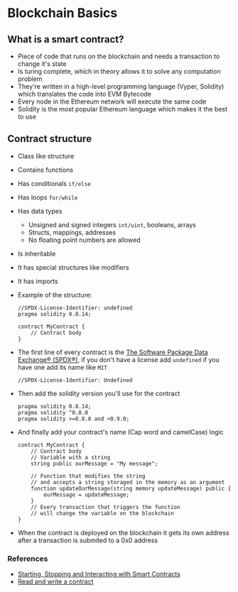 # Blockchain Basics

## What is a smart contract?

-   Piece of code that runs on the blockchain and needs a transaction to change it's state
-   Is turing complete, which in theory allows it to solve any computation problem
-   They're written in a high-level programming language (Vyper, Solidity) which translates the code into EVM Bytecode
-   Every node in the Ethereum network will execute the same code
-   Solidity is the most popular Ethereum language which makes it the best to use

## Contract structure

-   Class like structure
-   Contains functions
-   Has conditionals `if/else`
-   Has loops `for/while`
-   Has data types
    -   Unsigned and signed integers `int/uint`, booleans, arrays
    -   Structs, mappings, addresses
    -   No floating point numbers are allowed
-   Is inheritable
-   It has special structures like modifiers
-   It has imports
-   Example of the structure:

    ```Solidity
    //SPDX-License-Identifier: undefined
    pragma solidity 0.8.14;

    contract MyContract {
        // Contract body
    }
    ```

-   The first line of every contract is the [The Software Package Data Exchange® (SPDX®)](https://spdx.dev/), if you don't have a license add `undefined` if you have one add its name like `MIT`
    ```Solidity
    //SPDX-License-Identifier: Undefined
    ```
-   Then add the solidity version you'll use for the contract
    ```Solidity
    pragma solidity 0.8.14;
    pragma solidity ^0.8.0
    pragma solidity >=0.8.0 and <0.9.0;
    ```
-   And finally add your contract's name (Cap word and camelCase) logic

    ```Solidity
    contract MyContract {
        // Contract body
        // Variable with a string
        string public ourMessage = "My message";

        // Function that modifies the string
        // and accepts a string storaged in the memory as an argument
        function updateOurMessage(string memory updateMessage) public {
            ourMessage = updateMessage;
        }
        // Every transaction that triggers the function
        // will change the variable on the blockchain
    }
    ```

-   When the contract is deployed on the blockchain it gets its own address after a transaction is submited to a 0x0 address

### References

-   [Starting, Stopping and Interacting with Smart Contracts](https://ethereum-blockchain-developer.com/2022-01-remix-introduction/02-starting-stopping-interacting/)
-   [Read and write a contract](https://ethereum-blockchain-developer.com/2022-01-remix-introduction/04-read-write-to-smart-contract/)
